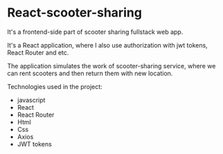 # React-scooter-sharing
It's a frontend-side part of scooter sharing fullstack web app.

It's a React application, where I also use authorization with jwt tokens, React Router and etc.

The application simulates the work of scooter-sharing service, where we can rent scooters and then return them with new location.

Technologies used in the project:

* javascript
* React
* React Router
* Html
* Css
* Axios
* JWT tokens
